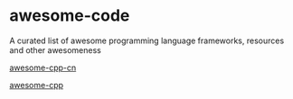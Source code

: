 # awesome-code
A curated list of awesome programming language  frameworks, resources and other awesomeness

[awesome-cpp-cn](https://github.com/jobbole/awesome-cpp-cn)

[awesome-cpp](http://fffaraz.github.io/awesome-cpp/)
